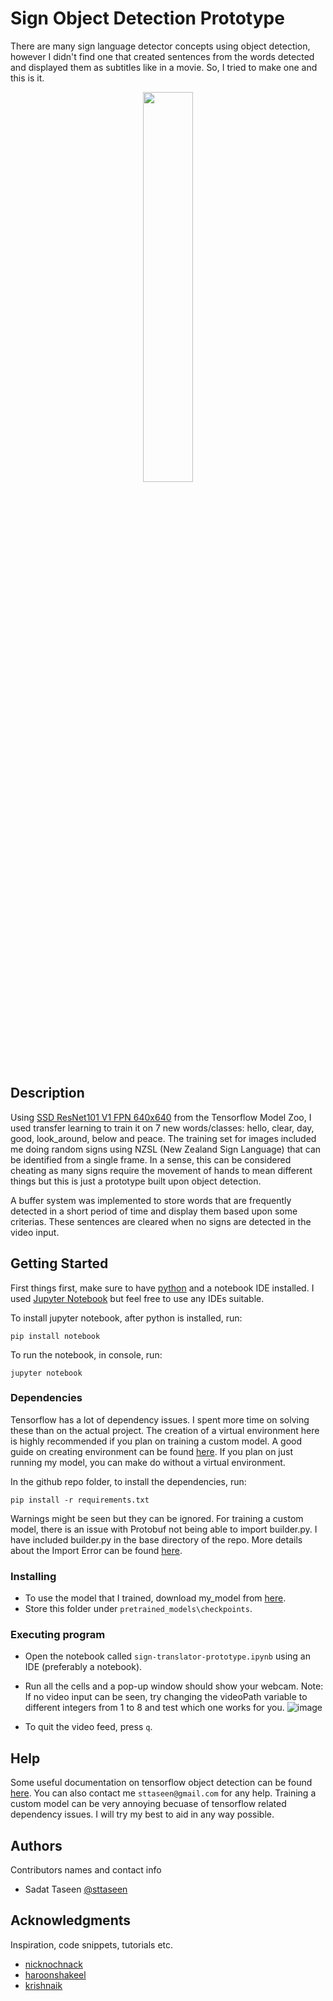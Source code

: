 # Sign Object Detection Prototype

There are many sign language detector concepts using object detection, however I didn't find one that created sentences from the words detected and displayed them as subtitles like in a movie. So, I tried to make one and this is it.

<p align="center">
  <img 
    width="40%"
    height="40%"
    src="demo.gif"
  >
</p>

## Description

Using [SSD ResNet101 V1 FPN 640x640](https://github.com/tensorflow/models/blob/master/research/object_detection/g3doc/tf2_detection_zoo.md) from the Tensorflow Model Zoo, I used transfer learning to train it on 7 new words/classes: hello, clear, day, good, look_around, below and peace. The training set for images included me doing random signs using NZSL (New Zealand Sign Language) that can be identified from a single frame. In a sense, this can be considered cheating as many signs require the movement of hands to mean different things but this is just a prototype built upon object detection.

A buffer system was implemented to store words that are frequently detected in a short period of time and display them based upon some criterias. These sentences are cleared when no signs are detected in the video input.

## Getting Started

First things first, make sure to have [python](https://www.python.org/downloads/) and a notebook IDE installed. I used [Jupyter Notebook](https://jupyter.org/install) but feel free to use any IDEs suitable.

To install jupyter notebook, after python is installed, run:
```
pip install notebook
```

To run the notebook, in console, run:
```
jupyter notebook
```

### Dependencies

Tensorflow has a lot of dependency issues. I spent more time on solving these than on the actual project. The creation of a virtual environment here is highly recommended if you plan on training a custom model. A good guide on creating environment can be found [here](https://towardsdatascience.com/create-virtual-environment-using-virtualenv-and-add-it-to-jupyter-notebook-6e1bf4e03415). If you plan on just running my model, you can make do without a virtual environment.

In the github repo folder, to install the dependencies, run:
```
pip install -r requirements.txt
```

Warnings might be seen but they can be ignored. For training a custom model, there is an issue with Protobuf not being able to import builder.py. I have included builder.py in the base directory of the repo. More details about the Import Error can be found [here](https://stackoverflow.com/questions/71759248/importerror-cannot-import-name-builder-from-google-protobuf-internal).

### Installing

* To use the model that I trained, download my_model from [here](https://drive.google.com/drive/folders/1Wj88Nd2iDOWxkq3IudcWXnvaqjHZUqPw?usp=sharing).
* Store this folder under ```pretrained_models\checkpoints```.

### Executing program

* Open the notebook called ```sign-translator-prototype.ipynb``` using an IDE (preferably a notebook).
* Run all the cells and a pop-up window should show your webcam. Note: If no video input can be seen, try changing the videoPath variable to different integers from 1 to 8 and test which one works for you.
![image](https://user-images.githubusercontent.com/67076071/182563005-5b04d32c-e0b0-47eb-850e-97674ae48e00.png)

* To quit the video feed, press ```q```.

## Help

Some useful documentation on tensorflow object detection can be found [here](https://tensorflow-object-detection-api-tutorial.readthedocs.io/en/latest/). You can also contact me ```sttaseen@gmail.com``` for any help. Training a custom model can be very annoying becuase of tensorflow related dependency issues. I will try my best to aid in any way possible.

## Authors

Contributors names and contact info
* Sadat Taseen
 [@sttaseen](https://github.com/sttaseen)


## Acknowledgments

Inspiration, code snippets, tutorials etc.

* [nicknochnack](https://github.com/nicknochnack/RealTimeObjectDetection)
* [haroonshakeel](https://www.youtube.com/watch?v=2yQqg_mXuPQ)
* [krishnaik](https://www.youtube.com/watch?v=XoMiveY_1Z4)
